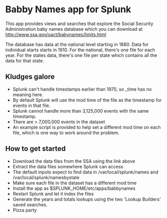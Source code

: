 Babby Names app for Splunk
==========================

This app provides views and searches that explore the Social Security Administration baby names database which you can download at
http://www.ssa.gov/oact/babynames/limits.html

The database has data at the national level starting in 1880. Data for individual starts starts in 1910.
For the national, there's one file for each year.
For the states data, there's one file per state which contains all the data for that state.

## Kludges galore

* Splunk can't handle timestamps earlier than 1970, so _time has no meaning here.
* By default Splunk will use the mod time of the file as the timestamp for events in that file.
* Splunk cannot handle more than 3,125,000 events with the same timestamp.
* There are > 7,000,000 events in the dataset
* An example script is provided to help set a different mod time on each file, which is one way to work around the problem.

## How to get started

* Download the data files from the SSA using the link above
* Extract the data files somewhere Splunk can access
 * The default inputs expect to find data in /var/local/splunk/names and /var/local/splunk/namesbystate
* Make sure each file in the dataset has a different mod time
* Install the app as $SPLUNK_HOME/etc/apps/babbynames
* Restart Splunk and let it index the files
* Generate the years and totals lookups using the two 'Lookup Builders' saved searches.
* Pizza party
